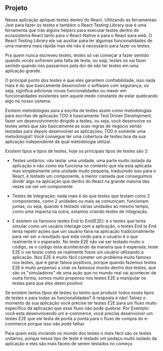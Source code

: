 ## Projeto

Nessa aplicação apliquei testes dentro do React.
Utilizando as ferramentas: Jest para fazer os testes e também o React Testing Library que é uma ferramenta que trás alguns helpers para executar testes dentro do ecossistema React tanto para o React-Native e para o React para web.
O React Testing Library ele vai auxiliar para ter algumas funcionalidades de uma maneira mais rápida mas ele não é necessário para fazer os testes.

<LINKEDIN>
Pra quem nunca escreveu testes, testes só vai começar a fazer sentido quando vocês sofrerem pela falta de teste, ou seja, testes só vai fazer sentido quando nós passarmos pela dor de não ter testes em uma aplicação grande.
<LINKEDIN />

O principal ponto dos testes é que eles garantem confiabilidade, isso nada mais é do que basicamente desenvolver o software com segurança, ou seja, significa adicionar novas funcionalidades ou mexer em funcionalidades existentes sem aquele medo constante de estar quebrando algo no nosso sistema.

Existem metodologias para a escrita de testes assim como metodologias para escritas de aplicação
TDD é basicamente Test Driven Development, fazer um desenvolvimento dirigido a testes, ou seja, você desenvolve os testes antes que são basicamente as suas regras de negócio sendo testadas para depois desenvolver as aplicações, TDD é somente uma metodologia!! Você consegue ter uma cobertura de testes boa da sua aplicação independente de qual metodologia utilizar.

Existem tipos e tipos de testes, hoje os principais tipos de testes são 2:

- Testes unitários: vão testar uma unidade, uma parte muito isolada da aplicação e não como ela funciona no contexto que ela esta aplicada mas simplesmente uma unidade muito pequena, traduzindo isso para o React, é testado um componente, a menor camada que conseguimos dividir algo na aplicação que dentro do React na grande maioria das vezes vai ser um componente

- Testes de integração: nada mais é do que testes que testam como 2 componentes, como 2 unidades ou mais se comunicam, funcionam juntas, ou seja, quando é testado várias unidades ao mesmo tempo, como uma impacta na outra, estamos criando testes de integração.

- E existem os famosos testes End to End(E2E): é o testes que tenta simular como um usuário interage com a aplicação, o testes End to End tenta repetir ações que um usuário faria na aplicação tradicionalmente para ver ser o resultado que esta vindo para o usuário é o que realmente é o esperado. No teste E2E não vai ser testado muito o código, se o código esta acontecendo da maneira que é esperada, teste E2E o vai testar como se realmente fosse um usuário utilizando a aplicação.
Nos E2E é muito fácil cometer um problema muito famoso nos testes, que é gerar falsos positivos, porque quando fazemos testes E2E é muito propenso a criar os famosos mocks dentro dos testes, que são os "simuladores" de uma ação que no mundo real vai acontecer de outra forma, somos muito propenso nos testes E2E a manipular os testes para que eles deem positivo 

<LINKEDIN>
Se existem tantos tipos de testes eu tenho que produzir todos esses tipos de testes e para todas as funcionalidades?
A resposta é não! Talvez o momento da sua aplicação você precise ter testes E2E para um fluxo muito específico da aplicação que esse fluxo não pode quebrar.
Por Exemplo: você esta desenvolvendo um e-commerce, você precisa desenvolver um testes E2E que ele testa de ponta a ponta para o fluxo de compra do e-commerce porque isso não pode falhar.

Para quem esta iniciando no mundo dos testes o mais fácil são os testes unitários, porque nesse tipo de teste é testado um pedaço muito isolado da aplicação e eles são mais fáceis de serem testados no começo
<LINKEDIN />
